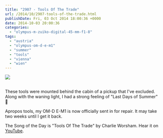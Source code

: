 ```yaml
---
title: "2907 - Tools Of The Trade"
url: /2014/10/2907-tools-of-the-trade.html
publishDate: Fri, 03 Oct 2014 18:00:36 +0000
date: 2014-10-03 20:00:36
categories: 
  - "olympus-m-zuiko-digital-45-mm-f1-8"
tags: 
  - "austria"
  - "olympus-om-d-e-m1"
  - "summer"
  - "tools"
  - "vienna"
  - "wien"
---
```

<div class="container">
<div class="center"><a target="_blank" href="https://d25zfm9zpd7gm5.cloudfront.net/1200x1200/2014/20140910_182031_lr.jpg"><img src="https://d25zfm9zpd7gm5.cloudfront.net/0600x0600/2014/20140910_182031_lr.jpg" /></a></div>
</div>
<br />

These tools were mounted behind the cabin of a pickup that I've excluded. Along with the waning light, I had a strong feeling of "Last Days of Summer" 🙂

Apropos tools, my OM-D E-M1 is now officially sent in for repair. It may take two weeks until I get it back.

The Song of the Day is "Tools Of The Trade" by Charlie Worsham. Hear it on <a href="https://www.youtube.com/watch?v=iLI2CrksIO0" target="_blank">YouTube</a>.

